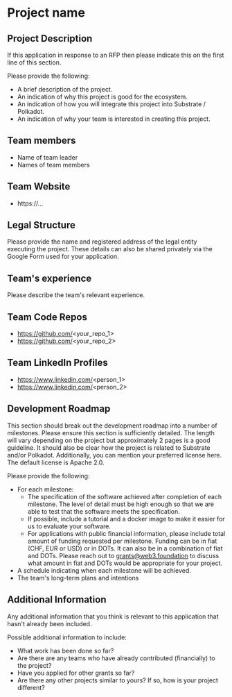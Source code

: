 # Project name

## Project Description
If this application in response to an RFP then please indicate this on the first line of this section.

Please provide the following:
  * A brief description of the project.
  * An indication of why this project is good for the ecosystem.
  * An indication of how you will integrate this project into Substrate / Polkadot.
  * An indication of why your team is interested in creating this project.

## Team members
* Name of team leader
* Names of team members	

## Team Website	
* https://...

## Legal Structure 
Please provide the name and registered address of the legal entity executing the project. These details can also be shared privately via the Google Form used for your application.

## Team's experience
Please describe the team's relevant experience.

## Team Code Repos
* https://github.com/<your_repo_1>
* https://github.com/<your_repo_2>

## Team LinkedIn Profiles
* https://www.linkedin.com/<person_1>
* https://www.linkedin.com/<person_2>

## Development Roadmap
This section should break out the development roadmap into a number of milestones. Please ensure this section is sufficiently detailed. The length will vary depending on the project but approximately 2 pages is a good guideline. It should also be clear how the project is related to Substrate and/or Polkadot. Additionally, you can mention your preferred license here. The default license is Apache 2.0. 

Please provide the following:
  * For each milestone:
    * The specification of the software achieved after completion of each milestone. The level of detail must be high enough so that we are able to test that the software meets the specification.
    * If possible, include a tutorial and a docker image to make it easier for us to evaluate your software. 
    * For applications with public financial information, please include total amount of funding requested per milestone. Funding can be in fiat (CHF, EUR or USD) or in DOTs. It can also be in a combination of fiat and DOTs. Please reach out to grants@web3.foundation to discuss what amount in fiat and DOTs would be appropriate for your project.
  * A schedule indicating when each milestone will be achieved.
  * The team's long-term plans and intentions 

## Additional Information
Any additional information that you think is relevant to this application that hasn't already been included.

Possible additional information to include:
* What work has been done so far?
* Are there are any teams who have already contributed (financially) to the project?
* Have you applied for other grants so far?
* Are there any other projects similar to yours? If so, how is your project different?  
